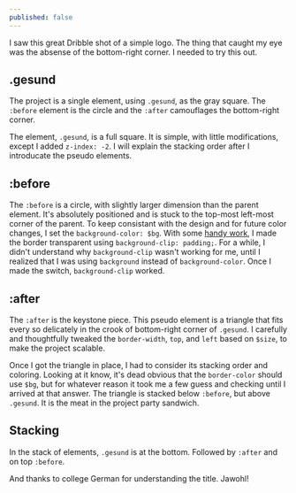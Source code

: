 ```yaml
---
published: false
---
```


I saw this great Dribble shot of a simple logo. The thing that caught my eye was the absense of the bottom-right corner. I needed to try this out. 

## .gesund
The project is a single element, using `.gesund`, as the gray square. The `:before` element is the circle and the `:after` camouflages the bottom-right corner.

The element, `.gesund`, is a full square. It is simple, with little modifications, except I added `z-index: -2`. I will explain the stacking order after I introducate the pseudo elements.

## :before
The `:before` is a circle, with slightly larger dimension than the parent element. It's absolutely positioned and is stuck to the top-most left-most corner of the parent. To keep consistant with the design and for future color changes, I set the `background-color: $bg`. With some [handy work](http://css-tricks.com/transparent-borders-with-background-clip/), I made the border transparent using `background-clip: padding;`. For a while, I didn't understand why `background-clip` wasn't working for me, until I realized that I was using `background` instead of `background-color`. Once I made the switch, `background-clip` worked.

## :after
The `:after` is the keystone piece. This pseudo element is a triangle that fits every so delicately in the crook of bottom-right corner of `.gesund`. I carefully and thoughtfully tweaked the `border-width`, `top`, and `left` based on `$size`, to make the project scalable.

Once I got the triangle in place, I had to consider its stacking order and coloring. Looking at it know, it's dead obvious that the `border-color` should use `$bg`, but for whatever reason it took me a few guess and checking until I arrived at that answer. The triangle is stacked below `:before`, but above `.gesund`. It is the meat in the project party sandwich. 

## Stacking
In the stack of elements, `.gesund` is at the bottom. Followed by `:after` and on top `:before`.

And thanks to college German for understanding the title. Jawohl! 